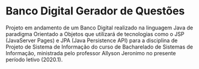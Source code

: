 # Banco Digital Gerador de Questões

Projeto em andamento de um Banco Digital realizado na linguagem Java de paradigma Orientado a Objetos que utilizará de tecnologias como o JSP (JavaServer Pages) e JPA (Java Persistence API) para a disciplina de Projeto de Sistema de Informação do curso de Bacharelado de Sistemas de Informação, ministrada pelo professor Allyson Jeronimo no presente período letivo (2020.1).
